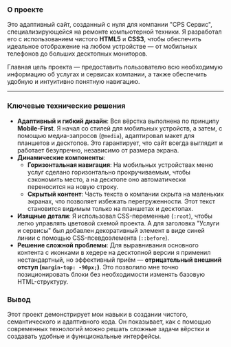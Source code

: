 ### О проекте

Это адаптивный сайт, созданный с нуля для компании "CPS Сервис", специализирующейся на ремонте компьютерной техники. Я разработал его с использованием чистого **HTML5** и **CSS3**, чтобы обеспечить идеальное отображение на любом устройстве — от мобильных телефонов до больших десктопных мониторов.

Главная цель проекта — предоставить пользователю всю необходимую информацию об услугах и сервисах компании, а также обеспечить удобную и интуитивно понятную навигацию.

---

### Ключевые технические решения

* **Адаптивный и гибкий дизайн**: Вся вёрстка выполнена по принципу **Mobile-First**. Я начал со стилей для мобильных устройств, а затем, с помощью медиа-запросов (`@media`), адаптировал макет для планшетов и десктопов. Это гарантирует, что сайт всегда выглядит и работает безупречно, независимо от размера экрана.
* **Динамические компоненты**:
    * **Горизонтальная навигация**: На мобильных устройствах меню услуг сделано горизонтально прокручиваемым, чтобы сэкономить место, а на десктопе оно автоматически переносится на новую строку.
    * **Скрытый контент**: Часть текста о компании скрыта на маленьких экранах, что позволяет избежать перегруженности. Этот текст становится видимым только на планшетах и десктопах.
* **Изящные детали**: Я использовал CSS-переменные (`:root`), чтобы легко управлять цветовой схемой проекта. А для заголовка "Услуги и сервисы" был добавлен декоративный элемент в виде синей линии с помощью CSS-псевдоэлемента (`::before`).
* **Решение сложной проблемы**: Для выравнивания основного контента с иконками в хедере на десктопной версии я применил нестандартный, но эффективный приём — **отрицательный внешний отступ (`margin-top: -90px;`)**. Это позволило мне точно позиционировать блоки без необходимости изменять базовую HTML-структуру.

### Вывод

Этот проект демонстрирует мои навыки в создании чистого, семантического и адаптивного кода. Он показывает, как с помощью современных технологий можно решать сложные задачи вёрстки и создавать удобные и функциональные интерфейсы.